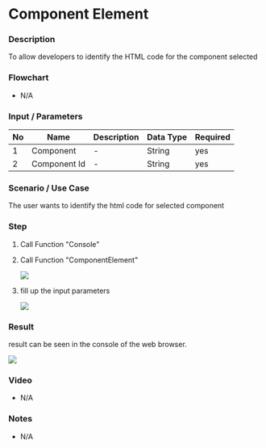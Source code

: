 # Component Element


### Description

To allow developers to identify the HTML code for the component selected

### Flowchart

- N/A

### Input / Parameters

| No | Name | Description | Data Type | Required |
| ------ | ------ | ------ |------ | ------ |
| 1 | Component | - | String | yes |
| 2 | Component Id | - | String | yes |


### Scenario / Use Case

The user wants to identify the html code for selected component

### Step

1. Call Function "Console"
2. Call Function "ComponentElement"

     ![](../../../../document/function/App/componentElement/componentElement-Step-1.png?raw=true)

3. fill up the input parameters

	![](../../../../document/function/App/componentElement/componentElement-Step-2.png?raw=true)


### Result

result can be seen in the console of the web browser.

![](../../../../document/function/App/componentElement/componentElement-Results-1.png?raw=true)

### Video

- N/A

### Notes

- N/A